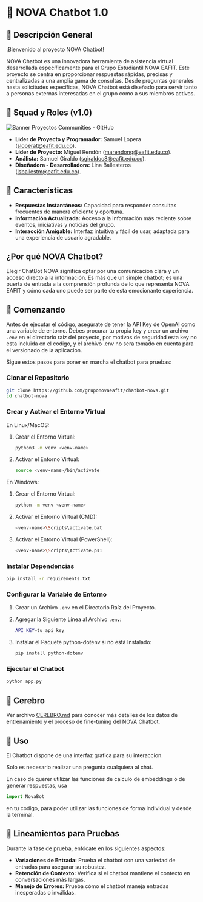 # 🤖 NOVA Chatbot 1.0

## 📝 Descripción General

¡Bienvenido al proyecto NOVA Chatbot! 

NOVA Chatbot es una innovadora herramienta de asistencia virtual desarrollada específicamente para el Grupo Estudiantil NOVA EAFIT. Este proyecto se centra en proporcionar respuestas rápidas, precisas y centralizadas a una amplia gama de consultas. Desde preguntas generales hasta solicitudes específicas, NOVA Chatbot está diseñado para servir tanto a personas externas interesadas en el grupo como a sus miembros activos.

## 🙌 Squad y Roles (v1.0)

![Banner Proyectos Communities - GitHub](https://github.com/gruponovaeafit/chatbot-nova/assets/65176988/b4da98fd-5e3e-42a8-85f8-4b3584bd42d9)

- **Lider de Proyecto y Programador:** Samuel Lopera ([sloperat@eafit.edu.co](mailto:sloperat@eafit.edu.co)).
- **Líder de Proyecto:** Miguel Rendón ([marendonq@eafit.edu.co](mailto:marendonq@eafit.edu.co)).
- **Análista:** Samuel Giraldo ([sgiraldoc8@eafit.edu.co](mailto:sgiraldoc8@eafit.edu.co)).
- **Diseñadora - Desarrolladora:** Lina Ballesteros ([lsballestm@eafit.edu.co](mailto:lsballestm@eafit.edu.co)).

## 🌟 Características

- **Respuestas Instantáneas:** Capacidad para responder consultas frecuentes de manera eficiente y oportuna.
- **Información Actualizada:** Acceso a la información más reciente sobre eventos, iniciativas y noticias del grupo.
- **Interacción Amigable:** Interfaz intuitiva y fácil de usar, adaptada para una experiencia de usuario agradable.

## ¿Por qué NOVA Chatbot?

Elegir ChatBot NOVA significa optar por una comunicación clara y un acceso directo a la información. Es más que un simple chatbot; es una puerta de entrada a la comprensión profunda de lo que representa NOVA EAFIT y cómo cada uno puede ser parte de esta emocionante experiencia.

## 🚀 Comenzando

Antes de ejecutar el código, asegúrate de tener la API Key de OpenAI como una variable de entorno. Debes procurar tu propia key y crear un archivo `.env` en el directorio raíz del proyecto, por motivos de seguridad esta key no esta incluida en el codigo, y el archivo .env no sera tomado en cuenta para el versionado de la aplicacion.

Sigue estos pasos para poner en marcha el chatbot para pruebas:

### Clonar el Repositorio

```bash
git clone https://github.com/gruponovaeafit/chatbot-nova.git
cd chatbot-nova
```

### Crear y Activar el Entorno Virtual

En Linux/MacOS:

1. Crear el Entorno Virtual:

   ```bash
   python3 -m venv <venv-name>
   ```

2. Activar el Entorno Virtual:

   ```bash
   source <venv-name>/bin/activate
   ```

En Windows:

1. Crear el Entorno Virtual:

   ```bash
   python -m venv <venv-name>
   ```
2. Activar el Entorno Virtual (CMD):

   ```bash
   <venv-name>\Scripts\activate.bat
   ```
3. Activar el Entorno Virtual (PowerShell):

   ```bash
   <venv-name>\Scripts\Activate.ps1
   ```

### Instalar Dependencias
```bash
pip install -r requirements.txt
```
### Configurar la Variable de Entorno
1. Crear un Archivo `.env` en el Directorio Raíz del Proyecto.
2. Agregar la Siguiente Línea al Archivo `.env`:

   ```bash
   API_KEY=tu_api_key
   ```
3. Instalar el Paquete python-dotenv si no está Instalado:

   ```bash
   pip install python-dotenv
   ```
###  Ejecutar el Chatbot
```bash
python app.py
```

## 🧠 Cerebro

Ver archivo [CEREBRO.md](https://github.com/gruponovaeafit/chatbot-nova/blob/main/CEREBRO.md) para conocer más detalles de los datos de entrenamiento y el proceso de fine-tuning del NOVA Chatbot.


## 💬 Uso
El Chatbot dispone de una interfaz grafica para su interaccion. 

Solo es necesario realizar una pregunta cualquiera al chat.

En caso de querer utilizar las funciones de calculo de embeddings o de generar respuestas, usa

```python
import NovaBot
```

en tu codigo, para poder utilizar las funciones de forma individual y desde la terminal.

## 🧪 Lineamientos para Pruebas
Durante la fase de prueba, enfócate en los siguientes aspectos:

- **Variaciones de Entrada:** Prueba el chatbot con una variedad de entradas para asegurar su robustez.
- **Retención de Contexto:** Verifica si el chatbot mantiene el contexto en conversaciones más largas.
- **Manejo de Errores:** Prueba cómo el chatbot maneja entradas inesperadas o inválidas.
